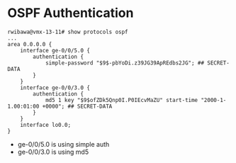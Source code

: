 # OSPF Authentication

```
rwibawa@vmx-13-11# show protocols ospf   
...
area 0.0.0.0 {
    interface ge-0/0/5.0 {
        authentication {
            simple-password "$9$-pbYoDi.z39JG39ApREdbs2JG"; ## SECRET-DATA
        }
    }
    interface ge-0/0/3.0 {
        authentication {
            md5 1 key "$9$ofZDk5Qnp0I.P0IEcvMaZU" start-time "2000-1-1.00:01:00 +0000"; ## SECRET-DATA
        }
    }
    interface lo0.0;
}
```

* ge-0/0/5.0 is using simple auth
* ge-0/0/3.0 is using md5
